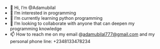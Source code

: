 - 👋 Hi, I’m @Adamubilal
- 👀 I’m interested in programming
- 🌱 I’m currently learning python programming
- 💞️ I’m looking to collaborate with anyone that can deepen my programming knowledge
- 📫 How to reach me on my email @adamubilal777@gmail.com and my personal phone line: +2348133478234

<!---
Adamubilal/Adamubilal is a ✨ special ✨ repository because its `README.md` (this file) appears on your GitHub profile.
You can click the Preview link to take a look at your changes.
--->
